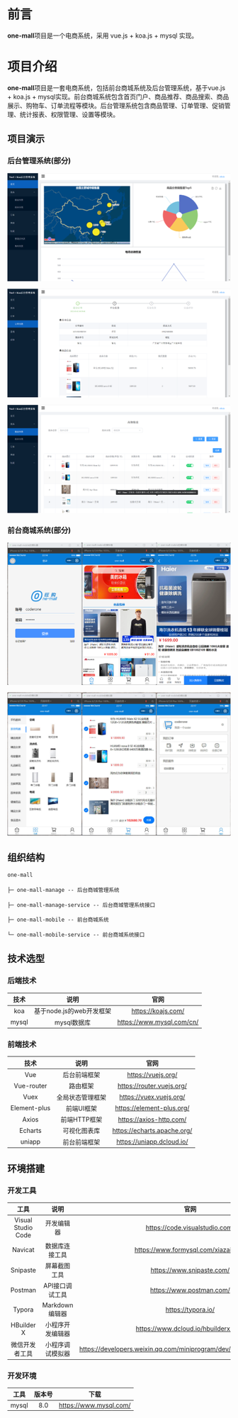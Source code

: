 # 前言

**one-mall**项目是一个电商系统，采用 vue.js + koa.js + mysql 实现。

# 项目介绍

**one-mall**项目是一套电商系统，包括前台商城系统及后台管理系统，基于vue.js + koa.js + mysql实现。前台商城系统包含首页门户、商品推荐、商品搜索、商品展示、购物车、订单流程等模块。后台管理系统包含商品管理、订单管理、促销管理、统计报表、权限管理、设置等模块。

## 项目演示

### 后台管理系统(部分)

![](docs/images/one-mall1.png)

![](docs/images/one-mall2.png)

![](docs/images/one-mall3.png)

### 前台商城系统(部分)

![](docs/images/one-mall10.png)

![](docs/images/one-mall11.jpg)

## 组织结构

```markdown
one-mall

├─ one-mall-manage -- 后台商城管理系统

├─ one-mall-manage-service -- 后台商城管理系统接口

├─ one-mall-mobile -- 前台商城系统

└─ one-mall-mobile-service -- 前台商城系统接口
```

## 技术选型

### 后端技术

| 技术  |           说明           |           官网            |
| :---: | :----------------------: | :-----------------------: |
|  koa  | 基于node.js的web开发框架 |    https://koajs.com/     |
| mysql |       mysql数据库        | https://www.mysql.com/cn/ |



### 前端技术

|     技术     |       说明       |            官网             |
| :----------: | :--------------: | :-------------------------: |
|     Vue      |   后台前端框架   |     https://vuejs.org/      |
|  Vue-router  |     路由框架     |  https://router.vuejs.org/  |
|     Vuex     | 全局状态管理框架 |   https://vuex.vuejs.org/   |
| Element-plus |    前端UI框架    |  https://element-plus.org/  |
|    Axios     |   前端HTTP框架   |   https://axios-http.com/   |
|   Echarts    |   可视化图表库   | https://echarts.apache.org/ |
|    uniapp    |   前台前端框架   |  https://uniapp.dcloud.io/  |



## 环境搭建

### 开发工具

|        工具        |       说明       |                             官网                             |
| :----------------: | :--------------: | :----------------------------------------------------------: |
| Visual Studio Code |    开发编辑器    |                https://code.visualstudio.com/                |
|      Navicat       |  数据库连接工具  |             https://www.formysql.com/xiazai.html             |
|      Snipaste      |   屏幕截图工具   |                  https://www.snipaste.com/                   |
|      Postman       | API接口调试工具  |                   https://www.postman.com/                   |
|       Typora       |  Markdown编辑器  |                      https://typora.io/                      |
|     HBuilder X     | 小程序开发编辑器 |             https://www.dcloud.io/hbuilderx.html             |
|   微信开发者工具   | 小程序调试模拟器 | https://developers.weixin.qq.com/miniprogram/dev/devtools/download.html |

### 开发环境

| 工具  | 版本号 |          下载          |
| :---: | :----: | :--------------------: |
| mysql |  8.0   | https://www.mysql.com/ |